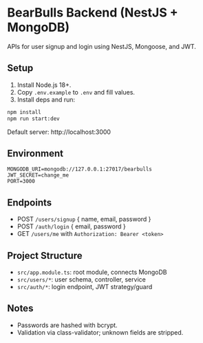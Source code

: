 # BearBulls Backend (NestJS + MongoDB)

APIs for user signup and login using NestJS, Mongoose, and JWT.

## Setup

1. Install Node.js 18+.
2. Copy `.env.example` to `.env` and fill values.
3. Install deps and run:

```bash
npm install
npm run start:dev
```

Default server: http://localhost:3000

## Environment

```
MONGODB_URI=mongodb://127.0.0.1:27017/bearbulls
JWT_SECRET=change_me
PORT=3000
```

## Endpoints

- POST `/users/signup` { name, email, password }
- POST `/auth/login` { email, password }
- GET `/users/me` with `Authorization: Bearer <token>`

## Project Structure

- `src/app.module.ts`: root module, connects MongoDB
- `src/users/*`: user schema, controller, service
- `src/auth/*`: login endpoint, JWT strategy/guard

## Notes

- Passwords are hashed with bcrypt.
- Validation via class-validator; unknown fields are stripped.

